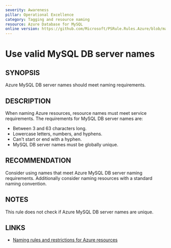 ```yaml
---
severity: Awareness
pillar: Operational Excellence
category: Tagging and resource naming
resource: Azure Database for MySQL
online version: https://github.com/Microsoft/PSRule.Rules.Azure/blob/main/docs/en/rules/Azure.MySQL.ServerName.md
---
```


# Use valid MySQL DB server names

## SYNOPSIS

Azure MySQL DB server names should meet naming requirements.

## DESCRIPTION

When naming Azure resources, resource names must meet service requirements.
The requirements for MySQL DB server names are:

- Between 3 and 63 characters long.
- Lowercase letters, numbers, and hyphens.
- Can't start or end with a hyphen.
- MySQL DB server names must be globally unique.

## RECOMMENDATION

Consider using names that meet Azure MySQL DB server naming requirements.
Additionally consider naming resources with a standard naming convention.

## NOTES

This rule does not check if Azure MySQL DB server names are unique.

## LINKS

- [Naming rules and restrictions for Azure resources](https://docs.microsoft.com/azure/azure-resource-manager/management/resource-name-rules#microsoftdbformysql)
